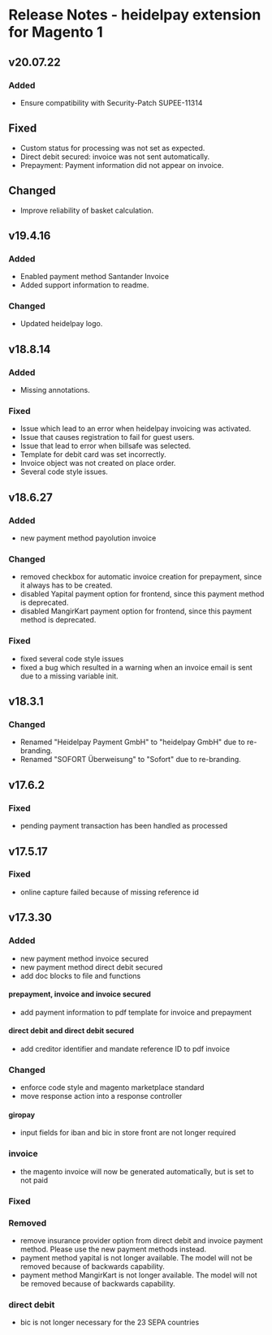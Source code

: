 # Release Notes - heidelpay extension for Magento 1

## v20.07.22
### Added
- Ensure compatibility with Security-Patch SUPEE-11314

## Fixed
- Custom status for processing was not set as expected.
- Direct debit secured: invoice was not sent automatically.
- Prepayment: Payment information did not appear on invoice.

## Changed
- Improve reliability of basket calculation.

## v19.4.16

### Added
- Enabled payment method Santander Invoice
- Added support information to readme.

### Changed
- Updated heidelpay logo.

## v18.8.14

### Added
- Missing annotations.

### Fixed
- Issue which lead to an error when heidelpay invoicing was activated. 
- Issue that causes registration to fail for guest users.
- Issue that lead to error when billsafe was selected.
- Template for debit card was set incorrectly.
- Invoice object was not created on place order.
- Several code style issues.

## v18.6.27

### Added
- new payment method payolution invoice

### Changed
- removed checkbox for automatic invoice creation for prepayment, since it always has to be created.
- disabled Yapital payment option for frontend, since this payment method is deprecated.
- disabled MangirKart payment option for frontend, since this payment method is deprecated.

### Fixed
- fixed several code style issues
- fixed a bug which resulted in a warning when an invoice email is sent due to a missing variable init.

## v18.3.1

### Changed
- Renamed "Heidelpay Payment GmbH" to "heidelpay GmbH" due to re-branding.
- Renamed "SOFORT Überweisung" to "Sofort" due to re-branding.

## v17.6.2

### Fixed
 - pending payment transaction has been handled as processed

## v17.5.17

### Fixed
 - online capture failed because of missing reference id

## v17.3.30

### Added
- new payment method invoice secured
- new payment method direct debit secured
- add doc blocks to file and functions
#### prepayment, invoice and invoice secured
- add payment information to pdf template for invoice and prepayment
#### direct debit and direct debit secured
- add creditor identifier and mandate reference ID to pdf invoice 

### Changed
 - enforce code style and magento marketplace standard
 - move response action into a response controller   
#### giropay
- input fields for iban and bic in store front are not longer required
### invoice
 - the magento invoice will now be generated automatically, but is set to not paid
### Fixed

### Removed
 - remove insurance provider option from direct debit and invoice payment method. Please use the new payment methods instead.
 - payment method yapital is not longer available. The model will not be removed because of backwards capability.
 - payment method MangirKart is not longer available. The model will not be removed because of backwards capability.
 ### direct debit
  -  bic is not longer necessary for the 23 SEPA countries